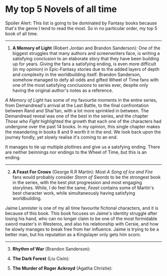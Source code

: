 # My top 5 Novels of all time

Spoiler Alert: This list is going to be dominated by Fantasy books because that's the genre I tend to read the most. So in no particular order, my top 5 book of all time.

---
1) **A Memory of Light** (Robert Jordan and Brandon Sanderson): One of the biggest struggles that many authors and screenwriters face, is writing a satisfying conclusion to an elaborate story that they have been building up for years. Giving the fans a satisfying ending, is even more difficult (in my opinion) in Epic-Fantasy stories due to the added layers of depth and complexity in the worldbuilding itself. Brandon Sanderson, somehow managed to defy all odds and gifted Wheel of Time fans with one of the most satisfying conclusions to series ever, despite only having the original author's notes as a reference. 

_A Memory of Light_ has some of my favourtie moments in the entire series, from Demandread's arrival at the Last Battle, to the final confrontation between Rand and Shai'tan, with a lot more sprinkled in between. The Demandread reveal was one of the best in the series, and the chapter _Those who Fight_ highlighted the growth that each one of the characters had undergone over the past 14 books. In my opinion, this single chapter makes the meandering in books 8 and 9 worth it in the end. We look back upon the journey fondly, yet slowly realise it's coming to an end. 

It manages to tie up multiple plotlines and give us a satsfying ending. There are neither beinnings nor endings to the Wheel of Time, but this is an ending. 

---
2) **A Feast For Crows** (George R.R Martin): Most _A Song of Ice and Fire_ fans would probably consider _Storm of Swords_ to be the strongest book in the series, with the best plot progression and most engaging storylines. While, I do feel the same, _Feast_ contains some of Martin's best character work, while simultaneously having satisfying worldbuilding. 

Jaime Lannister is one of my all time favourite ficitonal characters, and it is because of this book. This book focuses on Jaime's identity struggle after losing his hand, who can no longer claim to be one of the most formidable sword master's in Westeros, and also his relationship with Cersie, and how he slowly manages to break free from her influence. Jaime is trying to be a better man, but his reputation as a Kingslayer only gets him scorn.


---
3) **Rhythm of War** (Brandon Sanderson):

4) **The Dark Forest** (Liu Cixin):

5) **The Murder of Roger Ackroyd** (Agatha Christie):